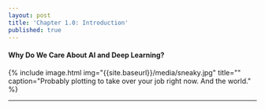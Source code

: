 ```yaml
---
layout: post
title: 'Chapter 1.0: Introduction'
published: true
---
```


#### Why Do We Care About AI and Deep Learning?

{% include image.html img="{{site.baseurl}}/media/sneaky.jpg" title="" caption="Probably plotting to take over your job right now. And the world." %}


-----
